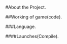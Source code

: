 #About the Project.
<This is a guessing game project>

##Working of game(code).
<In this game You need to guess a number.
You have only thrice chances.
If you guess the right number you will be won.
If you guess the wrong number You will be lose.>

###Language.
<Python>

####Launches(Compile).
<You launch this project on pycharm or others compiler.>
